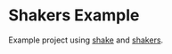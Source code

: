 # Shakers Example

Example project using [shake][shake] and [shakers][shakers].

[shake]:   http://hackage.haskell.org/package/shake
[shakers]: http://hackage.haskell.org/package/shakers
